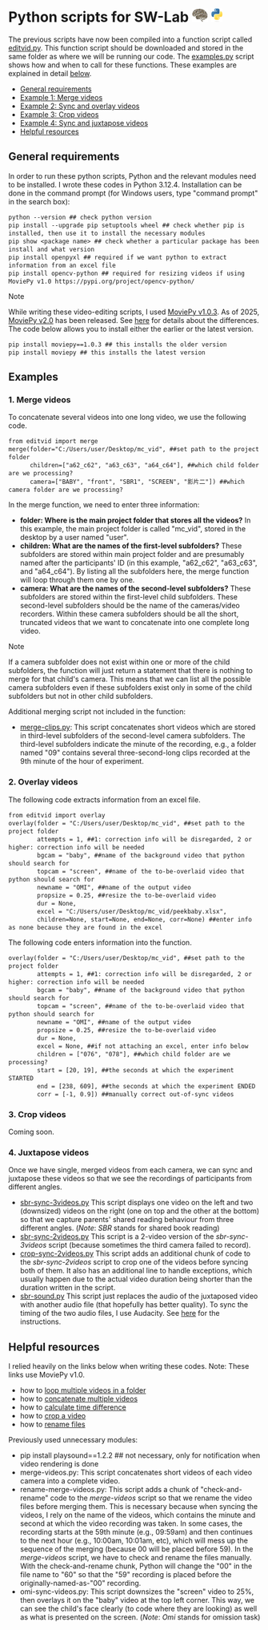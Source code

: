 # Python scripts for SW-Lab <img src="https://github.com/smy1/swlab/blob/main/script/swlogo.jpg" width=auto height="27"> <img src="https://github.com/smy1/swlab/blob/main/script/logo_python.png" width=auto height="27">
The previous scripts have now been compiled into a function script called [editvid.py](./editvid.py). This function script should be downloaded and stored in the same folder as where we will be running our code. The [examples.py](./examples.py) script shows how and when to call for these functions. These examples are explained in detail [below](#examples).

- [General requirements](#general-requirements)
- [Example 1: Merge videos](#1-merge-videos)
- [Example 2: Sync and overlay videos](#2-overlay-videos)
- [Example 3: Crop videos](#3-crop-videos)
- [Example 4: Sync and juxtapose videos](#4-juxtapose-videos)
- [Helpful resources](#helpful-resources)

## General requirements
In order to run these python scripts, Python and the relevant modules need to be installed. I wrote these codes in Python 3.12.4.
Installation can be done in the command prompt (for Windows users, type "command prompt" in the search box):
```
python --version ## check python version
pip install --upgrade pip setuptools wheel ## check whether pip is installed, then use it to install the necessary modules
pip show <package name> ## check whether a particular package has been install and what version
pip install openpyxl ## required if we want python to extract information from an excel file
pip install opencv-python ## required for resizing videos if using MoviePy v1.0 https://pypi.org/project/opencv-python/
```
>[!NOTE]
>While writing these video-editing scripts, I used [MoviePy v1.0.3](https://zulko.github.io/moviepy/v1.0.3/). As of 2025, [MoviePy v2.0](https://zulko.github.io/moviepy/) has been released. See [here](https://zulko.github.io/moviepy/getting_started/updating_to_v2.html) for details about the differences. The code below allows you to install either the earlier or the latest version.
>```
>pip install moviepy==1.0.3 ## this installs the older version
>pip install moviepy ## this installs the latest version
>```

## Examples
### 1. Merge videos
To concatenate several videos into one long video, we use the following code.
```
from editvid import merge
merge(folder="C:/Users/user/Desktop/mc_vid", ##set path to the project folder
      children=["a62_c62", "a63_c63", "a64_c64"], ##which child folder are we processing?
      camera=["BABY", "front", "SBR1", "SCREEN", "影片二"]) ##which camera folder are we processing?
```
In the merge function, we need to enter three information:
- **folder: Where is the main project folder that stores all the videos?** In this example, the main project folder is called "mc_vid", stored in the desktop by a user named "user".
- **children: What are the names of the first-level subfolders?** These subfolders are stored within main project folder and are presumably named after the participants' ID (in this example, "a62_c62", "a63_c63", and "a64_c64"). By listing all the subfolders here, the merge function will loop through them one by one.
- **camera: What are the names of the second-level subfolders?** These subfolders are stored within the first-level child subfolders. These second-level subfolders should be the name of the cameras/video recorders. Within these camera subfolders should be all the short, truncated videos that we want to concatenate into one complete long video.
>[!NOTE]
>If a camera subfolder does not exist within one or more of the child subfolders, the function will just return a statement that there is nothing to merge for that child's camera. This means that we can list all the possible camera subfolders even if these subfolders exist only in some of the child subfolders but not in other child subfolders. 

Additional merging script not included in the function: 
   - [merge-clips.py](./merge-clips.py): This script concatenates short videos which are stored in third-level subfolders of the second-level camera subfolders. The third-level subfolders indicate the minute of the recording, e.g., a folder named "09" contains several three-second-long clips recorded at the 9th minute of the hour of experiment.

### 2. Overlay videos
The following code extracts information from an excel file.
```
from editvid import overlay
overlay(folder = "C:/Users/user/Desktop/mc_vid", ##set path to the project folder
        attempts = 1, ##1: correction info will be disregarded, 2 or higher: correction info will be needed
        bgcam = "baby", ##name of the background video that python should search for
        topcam = "screen", ##name of the to-be-overlaid video that python should search for
        newname = "OMI", ##name of the output video
        propsize = 0.25, ##resize the to-be-overlaid video
        dur = None,
        excel = "C:/Users/user/Desktop/mc_vid/peekbaby.xlsx",
        children=None, start=None, end=None, corr=None) ##enter info as none because they are found in the excel
```
The following code enters information into the function.
```
overlay(folder = "C:/Users/user/Desktop/mc_vid", ##set path to the project folder
        attempts = 1, ##1: correction info will be disregarded, 2 or higher: correction info will be needed
        bgcam = "baby", ##name of the background video that python should search for
        topcam = "screen", ##name of the to-be-overlaid video that python should search for
        newname = "OMI", ##name of the output video
        propsize = 0.25, ##resize the to-be-overlaid video
        dur = None,
        excel = None, ##if not attaching an excel, enter info below
        children = ["076", "078"], ##which child folder are we processing?
        start = [20, 19], ##the seconds at which the experiment STARTED
        end = [238, 609], ##the seconds at which the experiment ENDED
        corr = [-1, 0.9]) ##manually correct out-of-sync videos
```

### 3. Crop videos
Coming soon.

### 4. Juxtapose videos
Once we have single, merged videos from each camera, we can sync and juxtapose these videos so that we see the recordings of participants from different angles. 
   - [sbr-sync-3videos.py](./sbr-sync-3videos.py) This script displays one video on the left and two (downsized) videos on the right (one on top and the other at the bottom) so that we capture parents' shared reading behaviour from three different angles. (_Note_: _SBR_ stands for shared book reading)
   - [sbr-sync-2videos.py](./sbr-sync-2videos.py) This script is a 2-video version of the _sbr-sync-3videos_ script (because sometimes the third camera failed to record).
   - [crop-sync-2videos.py](./crop-sync-2videos.py) This script adds an additional chunk of code to the _sbr-sync-2videos_ script to crop one of the videos before syncing both of them. It also has an additional line to handle exceptions, which usually happen due to the actual video duration being shorter than the duration written in the script.
   - [sbr-sound.py](./sbr-sound.py) This script just replaces the audio of the juxtaposed video with another audio file (that hopefully has better quality). To sync the timing of the two audio files, I use Audacity. See [here](https://github.com/smy1/swlab/blob/main/script/audacity-sync-audio.pdf) for the instructions.

## Helpful resources
I relied heavily on the links below when writing these codes. Note: These links use MoviePy v1.0. 
- how to [loop multiple videos in a folder](https://stackoverflow.com/a/75788036)
- how to [concatenate multiple videos](https://www.geeksforgeeks.org/moviepy-concatenating-multiple-video-files/)
- how to [calculate time difference](https://www.geeksforgeeks.org/calculate-time-difference-in-python/)
- how to [crop a video](https://stackoverflow.com/a/74586686)
- how to [rename files](https://pynative.com/python-rename-file/)

Previously used unnecessary modules:
- pip install playsound==1.2.2 ## not necessary, only for notification when video rendering is done
- merge-videos.py: This script concatenates short videos of each video camera into a complete video.
- rename-merge-videos.py: This script adds a chunk of "check-and-rename" code to the _merge-videos_ script so that we rename the video files before merging them. This is necessary because when syncing the videos, I rely on the name of the videos, which contains the minute and second at which the video recording was taken. In some cases, the recording starts at the 59th minute (e.g., 09:59am) and then continues to the next hour (e.g., 10:00am, 10:01am, etc), which will mess up the sequence of the merging (because 00 will be placed before 59). In the _merge-videos_ script, we have to check and rename the files manually. With the check-and-rename chunk, Python will change the "00" in the file name to "60" so that the "59" recording is placed before the originally-named-as-"00" recording. 
- omi-sync-videos.py: This script downsizes the "screen" video to 25%, then overlays it on the "baby" video at the top left corner. This way, we can see the child's face clearly (to code where they are looking) as well as what is presented on the screen. (_Note_: _Omi_ stands for omission task)
